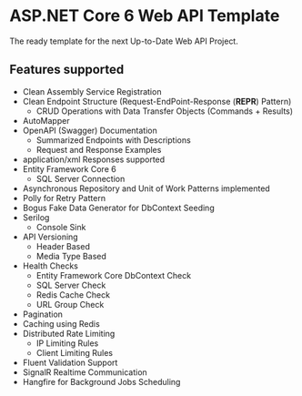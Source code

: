 # ASP.NET Core 6 Web API Template

The ready template for the next Up-to-Date Web API Project.

## Features supported

+ Clean Assembly Service Registration
+ Clean Endpoint Structure (Request-EndPoint-Response (**REPR**) Pattern)
  + CRUD Operations with Data Transfer Objects (Commands + Results)
+ AutoMapper
+ OpenAPI (Swagger) Documentation
  + Summarized Endpoints with Descriptions
  + Request and Response Examples
+ application/xml Responses supported
+ Entity Framework Core 6
  + SQL Server Connection
+ Asynchronous Repository and Unit of Work Patterns implemented
+ Polly for Retry Pattern
+ Bogus Fake Data Generator for DbContext Seeding
+ Serilog
  + Console Sink
+ API Versioning
  + Header Based
  + Media Type Based
+ Health Checks
  + Entity Framework Core DbContext Check
  + SQL Server Check
  + Redis Cache Check
  + URL Group Check
+ Pagination
+ Caching using Redis
+ Distributed Rate Limiting
  + IP Limiting Rules
  + Client Limiting Rules
+ Fluent Validation Support
+ SignalR Realtime Communication
+ Hangfire for Background Jobs Scheduling
